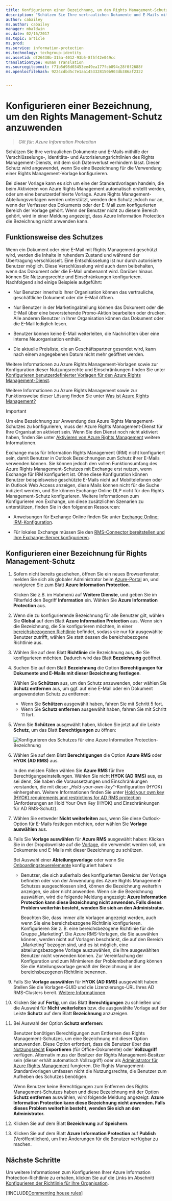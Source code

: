 ```yaml
---
title: Konfigurieren einer Bezeichnung, um den Rights Management-Schutz anzuwenden | Azure Information Protection
description: "Schützen Sie Ihre vertraulichen Dokumente und E-Mails mithilfe der Verschlüsselungs-, Identitäts- und Autorisierungsrichtlinien des Rights Management-Diensts, mit dem sich Datenverlust verhindern lässt. Dieser Schutz wird angewendet, wenn Sie eine Bezeichnung für die Verwendung einer Rights Management-Vorlage konfigurieren."
author: cabailey
ms.author: cabailey
manager: mbaldwin
ms.date: 02/16/2017
ms.topic: article
ms.prod: 
ms.service: information-protection
ms.technology: techgroup-identity
ms.assetid: df26430b-315a-4012-93b5-8f5f42e049cc
translationtype: Human Translation
ms.sourcegitcommit: f71b5d98d03453ee49ea177fcb894c28f0f2688f
ms.openlocfilehash: 9224cdbd5c7e1aa1453328150b903db386af2322


---
```


# <a name="how-to-configure-a-label-to-apply-rights-management-protection"></a>Konfigurieren einer Bezeichnung, um den Rights Management-Schutz anzuwenden

>*Gilt für: Azure Information Protection*

Schützen Sie Ihre vertraulichen Dokumente und E-Mails mithilfe der Verschlüsselungs-, Identitäts- und Autorisierungsrichtlinien des Rights Management-Diensts, mit dem sich Datenverlust verhindern lässt. Dieser Schutz wird angewendet, wenn Sie eine Bezeichnung für die Verwendung einer Rights Management-Vorlage konfigurieren. 

Bei dieser Vorlage kann es sich um eine der Standardvorlagen handeln, die beim Aktivieren von Azure Rights Management automatisch erstellt werden, oder um eine benutzerdefinierte Vorlage. Azure Rights Management-Abteilungsvorlagen werden unterstützt, wenden den Schutz jedoch nur an, wenn der Verfasser des Dokuments oder der E-Mail zum konfigurierten Bereich der Vorlage gehört. Wenn der Benutzer nicht zu diesem Bereich gehört, wird in einer Meldung angezeigt, dass Azure Information Protection die Bezeichnung nicht anwenden kann.

## <a name="how-the-protection-works"></a>Funktionsweise des Schutzes

Wenn ein Dokument oder eine E-Mail mit Rights Management geschützt wird, werden die Inhalte in ruhendem Zustand und während der Übertragung verschlüsselt. Eine Entschlüsselung ist nur durch autorisierte Benutzer möglich. Diese Verschlüsselung wird auch dann beibehalten, wenn das Dokument oder die E-Mail umbenannt wird. Darüber hinaus können Sie Nutzungsrechte und Einschränkungen konfigurieren. Nachfolgend sind einige Beispiele aufgeführt:

- Nur Benutzer innerhalb Ihrer Organisation können das vertrauliche, geschäftliche Dokument oder die E-Mail öffnen.

- Nur Benutzer in der Marketingabteilung können das Dokument oder die E-Mail über eine bevorstehende Promo-Aktion bearbeiten oder drucken. Alle anderen Benutzer in Ihrer Organisation können das Dokument oder die E-Mail lediglich lesen.

- Benutzer können keine E-Mail weiterleiten, die Nachrichten über eine interne Neuorganisation enthält.

- Die aktuelle Preisliste, die an Geschäftspartner gesendet wird, kann nach einem angegebenen Datum nicht mehr geöffnet werden.

Weitere Informationen zu Azure Rights Management-Vorlagen sowie zur Konfiguration dieser Nutzungsrechte und Einschränkungen finden Sie unter [Konfigurieren benutzerdefinierter Vorlagen für den Azure Rights Management-Dienst](../deploy-use/configure-custom-templates.md).

Weitere Informationen zu Azure Rights Management sowie zur Funktionsweise dieser Lösung finden Sie unter [Was ist Azure Rights Management?](../understand-explore/what-is-azure-rms.md)

> [!IMPORTANT]
> Um eine Bezeichnung zur Anwendung des Azure Rights Management-Schutzes zu konfigurieren, muss der Azure Rights Management-Dienst für Ihre Organisation aktiviert sein. Wenn Sie den Dienst noch nicht aktiviert haben, finden Sie unter [Aktivieren von Azure Rights Management](../deploy-use/activate-service.md) weitere Informationen.

Exchange muss für Information Rights Management (IRM) nicht konfiguriert sein, damit Benutzer in Outlook Bezeichnungen zum Schutz ihrer E-Mails verwenden können. Sie können jedoch den vollen Funktionsumfang des Azure Rights Management-Schutzes mit Exchange erst nutzen, wenn Exchange für IRM konfiguriert ist. Ohne diese Konfiguration können Benutzer beispielsweise geschützte E-Mails nicht auf Mobiltelefonen oder in Outlook Web Access anzeigen, diese Mails können nicht für die Suche indiziert werden, und Sie können Exchange Online DLP nicht für den Rights Management-Schutz konfigurieren. Weitere Informationen zum Konfigurieren von Exchange, um diese zusätzlichen Szenarien zu unterstützen, finden Sie in den folgenden Ressourcen:

- Anweisungen für Exchange Online finden Sie unter [Exchange Online: IRM-Konfiguration](../deploy-use/configure-office365.md#exchange-online-irm-configuration).

- Für lokales Exchange müssen Sie den [RMS-Connector bereitstellen und Ihre Exchange-Server konfigurieren](../deploy-use/deploy-rms-connector.md). 


## <a name="to-configure-a-label-for-rights-management-protection"></a>Konfigurieren einer Bezeichnung für Rights Management-Schutz

1. Sofern nicht bereits geschehen, öffnen Sie ein neues Browserfenster, melden Sie sich als globaler Administrator beim [Azure-Portal](https://portal.azure.com) an, und navigieren Sie zum Blatt **Azure Information Protection**. 

    Klicken Sie z.B. im Hubmenü auf **Weitere Dienste**, und geben Sie im Filterfeld den Begriff **Information** ein. Wählen Sie **Azure Information Protection** aus.

2. Wenn die zu konfigurierende Bezeichnung für alle Benutzer gilt, wählen Sie **Global** auf dem Blatt **Azure Information Protection** aus. Wenn sich die Bezeichnung, die Sie konfigurieren möchten, in einer [bereichsbezogenen Richtlinie](configure-policy-scope.md) befindet, sodass sie nur für ausgewählte Benutzer zutrifft, wählen Sie statt dessen die bereichsbezogene Richtlinie aus.

3. Wählen Sie auf dem Blatt **Richtlinie** die Bezeichnung aus, die Sie konfigurieren möchten. Dadurch wird das Blatt **Bezeichnung** geöffnet. 

4. Suchen Sie auf dem Blatt **Bezeichnung** die Option **Berechtigungen für Dokumente und E-Mails mit dieser Bezeichnung festlegen**. 
    
    Wählen Sie **Schützen** aus, um den Schutz anzuwenden, oder wählen Sie **Schutz entfernen** aus, um ggf. auf eine E-Mail oder ein Dokument angewendeten Schutz zu entfernen:

    - Wenn Sie **Schützen** ausgewählt haben, fahren Sie mit Schritt 5 fort.
    - Wenn Sie **Schutz entfernen** ausgewählt haben, fahren Sie mit Schritt 11 fort.

5. Wenn Sie **Schützen** ausgewählt haben, klicken Sie jetzt auf die Leiste **Schutz**, um das Blatt **Berechtigungen** zu öffnen:
    
    ![Konfigurieren des Schutzes für eine Azure Information Protection-Bezeichnung](../media/info-protect-protection-bar.png)

6. Wählen Sie auf dem Blatt **Berechtigungen** die Option **Azure RMS** oder **HYOK (AD RMS)** aus. 
    
    In den meisten Fällen wählen Sie **Azure RMS** für Ihre Berechtigungseinstellungen. Wählen Sie nicht **HYOK (AD RMS)** aus, es sei denn, Sie haben die Voraussetzungen und Einschränkungen verstanden, die mit dieser „*Hold-your-own-key*“-Konfiguration (HYOK) einhergehen. Weitere Informationen finden Sie unter [Hold your own key (HYOK) requirements and restrictions for AD RMS protection](configure-adrms-restrictions.md) (Anforderungen an Hold Your Own Key (HYOK) und Einschränkungen für AD RMS-Schutz).
    
7. Wählen Sie entweder **Nicht weiterleiten** aus, wenn Sie diese Outlook-Option für E-Mails festlegen möchten, oder wählen Sie **Vorlage auswählen** aus. 
    
8. Falls Sie **Vorlage auswählen** für **Azure RMS** ausgewählt haben: Klicken Sie in der Dropdownliste auf die [Vorlage](../deploy-use/configure-custom-templates.md), die verwendet werden soll, um Dokumente und E-Mails mit dieser Bezeichnung zu schützen.
    
    Bei Auswahl einer **Abteilungsvorlage** oder wenn Sie [Onboardingsteuerelemente](../deploy-use/activate-service.md#configuring-onboarding-controls-for-a-phased-deployment) konfiguriert haben:
    
    - Benutzer, die sich außerhalb des konfigurierten Bereichs der Vorlage befinden oder von der Anwendung des Azure Rights Management-Schutzes ausgeschlossen sind, können die Bezeichnung weiterhin anzeigen, sie aber nicht anwenden. Wenn sie die Bezeichnung auswählen, wird die folgende Meldung angezeigt: **Azure Information Protection kann diese Bezeichnung nicht anwenden. Falls dieses Problem weiterhin besteht, wenden Sie sich an den Administrator.**
    
        Beachten Sie, dass immer alle Vorlagen angezeigt werden, auch wenn Sie eine bereichsbezogene Richtlinie konfigurieren. Konfigurieren Sie z. B. eine bereichsbezogene Richtlinie für die Gruppe „Marketing“. Die Azure RMS-Vorlagen, die Sie auswählen können, werden nicht auf Vorlagen beschränkt, die auf den Bereich „Marketing“ bezogen sind, und es ist möglich, eine abteilungsbezogene Vorlage auszuwählen, die Ihre ausgewählten Benutzer nicht verwenden können. Zur Vereinfachung der Konfiguration und zum Minimieren der Problembehandlung können Sie die Abteilungsvorlage gemäß der Bezeichnung in der bereichsbezogenen Richtlinie benennen. 
            
9. Falls Sie **Vorlage auswählen** für **HYOK (AD RMS)** ausgewählt haben: Stellen Sie die Vorlagen-GUID und die Lizenzierungs-URL Ihres AD RMS-Clusters bereit. [Weitere Informationen](configure-adrms-restrictions.md#locating-the-information-to-specify-ad-rms-protection-with-an-azure-information-protection-label)

10. Klicken Sie auf **Fertig**, um das Blatt **Berechtigungen** zu schließen und die Auswahl für **Nicht weiterleiten** bzw. die ausgewählte Vorlage auf der Leiste **Schutz** auf dem Blatt **Bezeichnung** anzuzeigen.

11. Bei Auswahl der Option **Schutz entfernen**:
    
    Benutzer benötigen Berechtigungen zum Entfernen des Rights Management-Schutzes, um eine Bezeichnung mit dieser Option anzuwenden. Diese Option erfordert, dass die Benutzer über das [Nutzungsrecht](../deploy-use/configure-usage-rights.md) **Exportieren** (für Office-Dokumente) oder **Vollzugriff** verfügen. Alternativ muss der Besitzer der Rights Management-Besitzer sein (dieser erhält automatisch Vollzugriff) oder als [Administrator für Azure Rights Management](../deploy-use/configure-super-users.md) fungieren. Die Rights Management-Standardvorlagen umfassen nicht die Nutzungsrechte, die Benutzer zum Aufheben des Schutzes benötigen. 
    
    Wenn Benutzer keine Berechtigungen zum Entfernen des Rights Management-Schutzes haben und diese Bezeichnung mit der Option **Schutz entfernen** auswählen, wird folgende Meldung angezeigt: **Azure Information Protection kann diese Bezeichnung nicht anwenden. Falls dieses Problem weiterhin besteht, wenden Sie sich an den Administrator.**

6. Klicken Sie auf dem Blatt **Bezeichnung** auf **Speichern**.

7. Klicken Sie auf dem Blatt **Azure Information Protection** auf **Publish** (Veröffentlichen), um Ihre Änderungen für die Benutzer verfügbar zu machen.

## <a name="next-steps"></a>Nächste Schritte

Um weitere Informationen zum Konfigurieren Ihrer Azure Information Protection-Richtlinie zu erhalten, klicken Sie auf die Links im Abschnitt [Konfigurieren der Richtlinie für Ihre Organisation](configure-policy.md#configuring-your-organizations-policy).  

[!INCLUDE[Commenting house rules](../includes/houserules.md)]


<!--HONumber=Feb17_HO3-->


